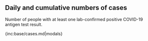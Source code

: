 ## Daily and cumulative numbers of cases 

Number of people with at least one lab-confirmed positive COVID-19 antigen test result.

{inc:base/cases.md|modals}